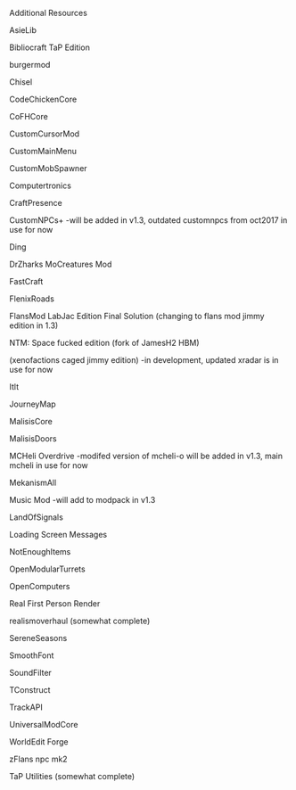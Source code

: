 Additional Resources

AsieLib

Bibliocraft TaP Edition

burgermod

Chisel

CodeChickenCore

CoFHCore

CustomCursorMod

CustomMainMenu

CustomMobSpawner

Computertronics

CraftPresence

CustomNPCs+ -will be added in v1.3, outdated customnpcs from oct2017 in use for now

Ding

DrZharks MoCreatures Mod

FastCraft

FlenixRoads

FlansMod LabJac Edition Final Solution (changing to flans mod jimmy edition in 1.3)

NTM: Space fucked edition (fork of JamesH2 HBM)

(xenofactions caged jimmy edition) -in development, updated xradar is in use for now

Itlt

JourneyMap

MalisisCore

MalisisDoors

MCHeli Overdrive -modifed version of mcheli-o will be added in v1.3, main mcheli in use for now

MekanismAll

Music Mod -will add to modpack in v1.3

LandOfSignals

Loading Screen Messages

NotEnoughItems

OpenModularTurrets

OpenComputers

Real First Person Render

realismoverhaul (somewhat complete) 

SereneSeasons

SmoothFont

SoundFilter

TConstruct

TrackAPI

UniversalModCore

WorldEdit Forge

zFlans npc mk2

TaP Utilities (somewhat complete)
